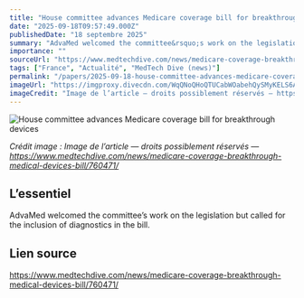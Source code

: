 ```yaml
---
title: "House committee advances Medicare coverage bill for breakthrough devices"
date: "2025-09-18T09:57:49.000Z"
publishedDate: "18 septembre 2025"
summary: "AdvaMed welcomed the committee&rsquo;s work on the legislation but called for the inclusion of diagnostics in the bill."
importance: ""
sourceUrl: "https://www.medtechdive.com/news/medicare-coverage-breakthrough-medical-devices-bill/760471/"
tags: ["France", "Actualité", "MedTech Dive (news)"]
permalink: "/papers/2025-09-18-house-committee-advances-medicare-coverage-bill-for-breakthrough-devices"
imageUrl: "https://imgproxy.divecdn.com/WqQNoQHoQTUCabWOabehQySMyKELS6AlrPgiCFRQMew/g:nowe:0:0/c:6670:3768/rs:fit:770:435/Z3M6Ly9kaXZlc2l0ZS1zdG9yYWdlL2RpdmVpbWFnZS9HZXR0eUltYWdlcy0xMzMzNTQ2Mjk3LmpwZw==.webp"
imageCredit: "Image de l’article — droits possiblement réservés — https://www.medtechdive.com/news/medicare-coverage-breakthrough-medical-devices-bill/760471/"
---
```


![House committee advances Medicare coverage bill for breakthrough devices](https://imgproxy.divecdn.com/WqQNoQHoQTUCabWOabehQySMyKELS6AlrPgiCFRQMew/g:nowe:0:0/c:6670:3768/rs:fit:770:435/Z3M6Ly9kaXZlc2l0ZS1zdG9yYWdlL2RpdmVpbWFnZS9HZXR0eUltYWdlcy0xMzMzNTQ2Mjk3LmpwZw==.webp)

*Crédit image : Image de l’article — droits possiblement réservés — https://www.medtechdive.com/news/medicare-coverage-breakthrough-medical-devices-bill/760471/*

## L’essentiel

AdvaMed welcomed the committee&rsquo;s work on the legislation but called for the inclusion of diagnostics in the bill.

## Lien source

https://www.medtechdive.com/news/medicare-coverage-breakthrough-medical-devices-bill/760471/
